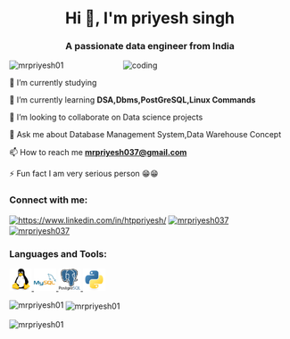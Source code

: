 <h1 align="center">Hi 👋, I'm priyesh singh</h1>
<h3 align="center">A passionate data engineer from India</h3>
<img align="right" alt="coding" width="300" src="https://miro.medium.com/v2/resize:fit:1358/1*TjXUGjDSTAR-H3O2M9M50A.gif">



<p align="left"> <img src="https://komarev.com/ghpvc/?username=mrpriyesh01&label=Profile%20views&color=0e75b6&style=flat" alt="mrpriyesh01" /> </p>

🔭 I’m currently studying 

🌱 I’m currently learning **DSA,Dbms,PostGreSQL,Linux Commands**

👯 I’m looking to collaborate on Data science projects

💬 Ask me about  Database Management System,Data Warehouse Concept 

📫 How to reach me **mrpriyesh037@gmail.com**

⚡ Fun fact I am very serious person 😁😁

<h3 align="left">Connect with me:</h3>

<p align="left">
<a href="https://linkedin.com/in/https://www.linkedin.com/in/htppriyesh/" target="blank"><img align="center" src="https://raw.githubusercontent.com/rahuldkjain/github-profile-readme-generator/master/src/images/icons/Social/linked-in-alt.svg" alt="https://www.linkedin.com/in/htppriyesh/" height="30" width="40" /></a>
<a href="https://www.hackerrank.com/mrpriyesh037" target="blank"><img align="center" src="https://raw.githubusercontent.com/rahuldkjain/github-profile-readme-generator/master/src/images/icons/Social/hackerrank.svg" alt="mrpriyesh037" height="30" width="40" /></a>
<a href="https://www.leetcode.com/mrpriyesh037" target="blank"><img align="center" src="https://raw.githubusercontent.com/rahuldkjain/github-profile-readme-generator/master/src/images/icons/Social/leet-code.svg" alt="mrpriyesh037" height="30" width="40" /></a>
</p>

<h3 align="left">Languages and Tools:</h3>

<p align="left"> <a href="https://www.linux.org/" target="_blank" rel="noreferrer"> <img src="https://raw.githubusercontent.com/devicons/devicon/master/icons/linux/linux-original.svg" alt="linux" width="40" height="40"/> </a> <a href="https://www.mysql.com/" target="_blank" rel="noreferrer"> <img src="https://raw.githubusercontent.com/devicons/devicon/master/icons/mysql/mysql-original-wordmark.svg" alt="mysql" width="40" height="40"/> </a> <a href="https://www.postgresql.org" target="_blank" rel="noreferrer"> <img src="https://raw.githubusercontent.com/devicons/devicon/master/icons/postgresql/postgresql-original-wordmark.svg" alt="postgresql" width="40" height="40"/> </a> <a href="https://www.python.org" target="_blank" rel="noreferrer"> <img src="https://raw.githubusercontent.com/devicons/devicon/master/icons/python/python-original.svg" alt="python" width="40" height="40"/> </a> </p>

<p><img align="left" src="https://github-readme-stats.vercel.app/api/top-langs?username=mrpriyesh01&show_icons=true&locale=en&layout=compact" alt="mrpriyesh01" /></p>

<p>&nbsp;<img align="center" src="https://github-readme-stats.vercel.app/api?username=mrpriyesh01&show_icons=true&locale=en" alt="mrpriyesh01" /></p>

<p><img align="center" src="https://github-readme-streak-stats.herokuapp.com/?user=mrpriyesh01&" alt="mrpriyesh01" /></p>
